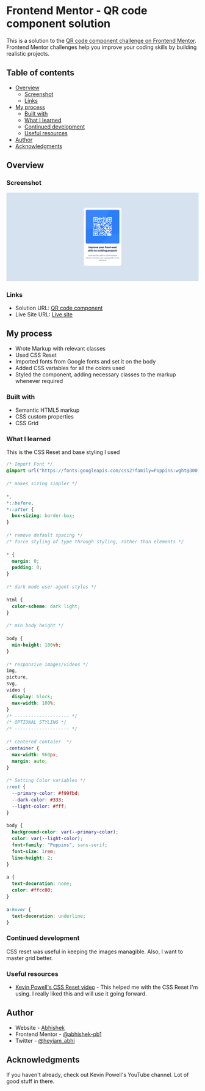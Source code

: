 # Frontend Mentor - QR code component solution

This is a solution to the [QR code component challenge on Frontend Mentor](https://www.frontendmentor.io/challenges/qr-code-component-iux_sIO_H). Frontend Mentor challenges help you improve your coding skills by building realistic projects.

## Table of contents

- [Overview](#overview)
  - [Screenshot](#screenshot)
  - [Links](#links)
- [My process](#my-process)
  - [Built with](#built-with)
  - [What I learned](#what-i-learned)
  - [Continued development](#continued-development)
  - [Useful resources](#useful-resources)
- [Author](#author)
- [Acknowledgments](#acknowledgments)

## Overview

### Screenshot

![](./images/screenshot.png)

### Links

- Solution URL: [QR code component](https://github.com/abhishek-pb1/fm-qr-code-component)
- Live Site URL: [Live site](https://your-live-site-url.com)

## My process

- Wrote Markup with relevant classes
- Used CSS Reset
- Imported fonts from Google fonts and set it on the body
- Added CSS variables for all the colors used
- Styled the component, adding necessary classes to the markup whenever required

### Built with

- Semantic HTML5 markup
- CSS custom properties
- CSS Grid

### What I learned

This is the CSS Reset and base styling I used

```css
/* Import Font */
@import url("https://fonts.googleapis.com/css2?family=Poppins:wght@300;400;600&display=swap");

/* makes sizing simpler */

*,
*::before,
*::after {
  box-sizing: border-box;
}

/* remove default spacing */
/* force styling of type through styling, rather than elements */

* {
  margin: 0;
  padding: 0;
}

/* dark mode user-agent-styles */

html {
  color-scheme: dark light;
}

/* min body height */

body {
  min-height: 100vh;
}

/* responsive images/videos */
img,
picture,
svg,
video {
  display: block;
  max-width: 100%;
}
/* -------------------- */
/* OPTIONAL STYLING */
/* -------------------- */

/* centered contaier  */
.container {
  max-width: 960px;
  margin: auto;
}

/* Setting Color variables */
:root {
  --primary-color: #f99fbd;
  --dark-color: #333;
  --light-color: #fff;
}

body {
  background-color: var(--primary-color);
  color: var(--light-color);
  font-family: "Poppins", sans-serif;
  font-size: 1rem;
  line-height: 2;
}

a {
  text-decoration: none;
  color: #ffcc00;
}

a:hover {
  text-decoration: underline;
}
```

### Continued development

CSS reset was useful in keeping the images managible. Also, I want to master grid better.

### Useful resources

- [Kevin Powell's CSS Reset video](https://www.youtube.com/watch?v=2lyDv0wOQuQ) - This helped me with the CSS Reset I'm using. I really liked this and will use it going forward.

## Author

- Website - [Abhishek](abhishekpb.is-a.dev)
- Frontend Mentor - [@abhishek-pb1](https://www.frontendmentor.io/profile/abhishek-pb1)
- Twitter - [@heyiam_abhi](https://twitter.com/heyiam_abhi)

## Acknowledgments

If you haven't already, check out Kevin Powell's YouTube channel. Lot of good stuff in there.

